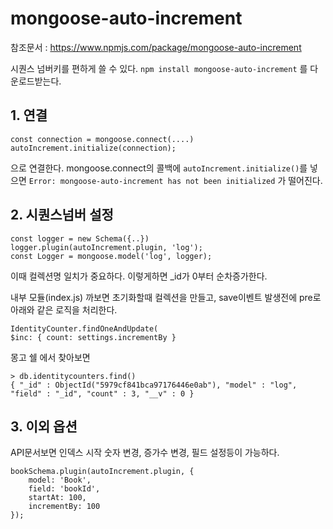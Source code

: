 # mongoose-auto-increment

참조문서 : https://www.npmjs.com/package/mongoose-auto-increment

시퀀스 넘버키를 편하게 쓸 수 있다. `npm install mongoose-auto-increment` 를 다운로드받는다.

## 1. 연결
	const connection = mongoose.connect(....)
	autoIncrement.initialize(connection);

으로 연결한다. mongoose.connect의 콜백에 `autoIncrement.initialize()`를 넣으면 `Error: mongoose-auto-increment has not been initialized` 가 떨어진다.

## 2. 시퀀스넘버 설정
	const logger = new Schema({..})
	logger.plugin(autoIncrement.plugin, 'log');
	const Logger = mongoose.model('log', logger);

이때 컬렉션명 일치가 중요하다. 이렇게하면 _id가 0부터 순차증가한다.

내부 모듈(index.js) 까보면 초기화할때 컬렉션을 만들고, save이벤트 발생전에 pre로 아래와 같은 로직을 처리한다.

	IdentityCounter.findOneAndUpdate(
	$inc: { count: settings.incrementBy }

몽고 쉘 에서 찾아보면 

	> db.identitycounters.find()
	{ "_id" : ObjectId("5979cf841bca97176446e0ab"), "model" : "log", "field" : "_id", "count" : 3, "__v" : 0 }

## 3. 이외 옵션
API문서보면 인덱스 시작 숫자 변경, 증가수 변경, 필드 설정등이 가능하다. 

	bookSchema.plugin(autoIncrement.plugin, {
	    model: 'Book',
	    field: 'bookId',
	    startAt: 100,
	    incrementBy: 100
	});